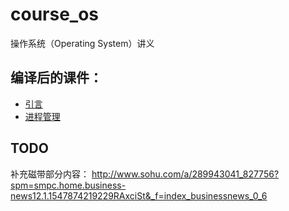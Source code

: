 # course_os
操作系统（Operating System）讲义

## 编译后的课件：

- [引言](./pdf/ch1.pdf)
- [进程管理](./pdf/ch2.pdf)

## TODO

补充磁带部分内容：
http://www.sohu.com/a/289943041_827756?spm=smpc.home.business-news12.1.1547874219229RAxciSt&_f=index_businessnews_0_6
